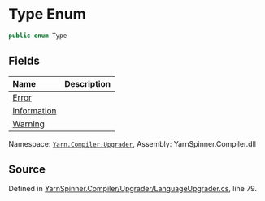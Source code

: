 # Type Enum


```csharp
public enum Type
```



## Fields
|Name|Description|
|:---|:---|
|[Error](/api/csharp/yarn.compiler.upgrader/upgraderesult.outputfile.annotation.type.error.md)||
|[Information](/api/csharp/yarn.compiler.upgrader/upgraderesult.outputfile.annotation.type.information.md)||
|[Warning](/api/csharp/yarn.compiler.upgrader/upgraderesult.outputfile.annotation.type.warning.md)||
<div class="class-metadata">

Namespace: [`Yarn.Compiler.Upgrader`](/api/csharp/yarn.compiler.upgrader/README.md), Assembly: YarnSpinner.Compiler.dll
</div>

## Source
Defined in [YarnSpinner.Compiler/Upgrader/LanguageUpgrader.cs](https://github.com/YarnSpinnerTool/YarnSpinner//blob/develop/YarnSpinner.Compiler/Upgrader/LanguageUpgrader.cs#L79), line 79.
